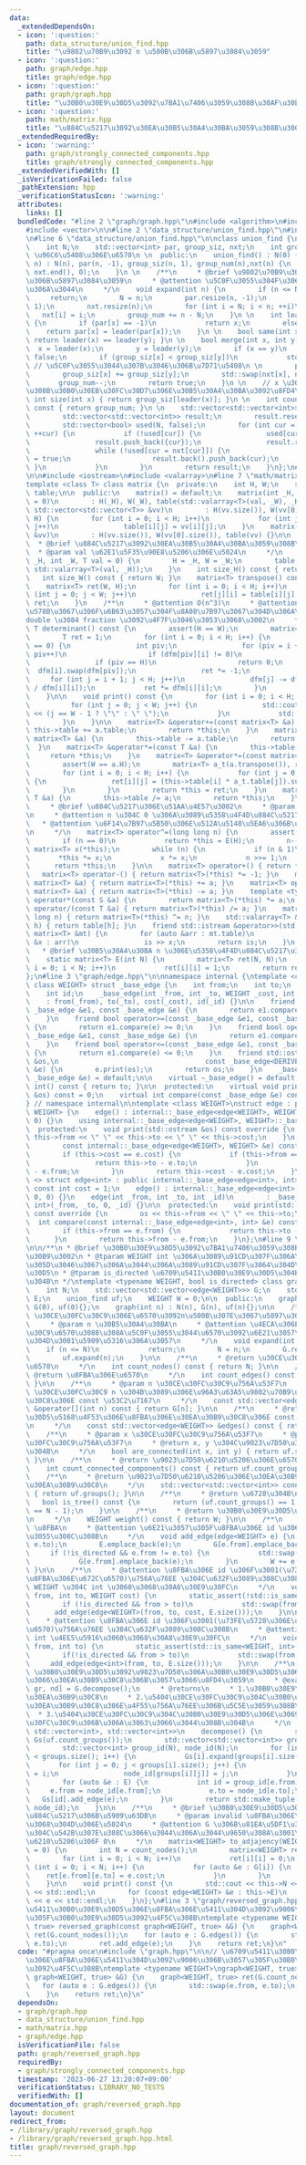 ```yaml
---
data:
  _extendedDependsOn:
  - icon: ':question:'
    path: data_structure/union_find.hpp
    title: "\u9802\u70B9\u3092 n \u500B\u306B\u5897\u3084\u3059"
  - icon: ':question:'
    path: graph/edge.hpp
    title: graph/edge.hpp
  - icon: ':question:'
    path: graph/graph.hpp
    title: "\u30B0\u30E9\u30D5\u3092\u7BA1\u7406\u3059\u308B\u30AF\u30E9\u30B9\u3002"
  - icon: ':question:'
    path: math/matrix.hpp
    title: "\u884C\u5217\u3092\u30EA\u30B5\u30A4\u30BA\u3059\u308B\u3002"
  _extendedRequiredBy:
  - icon: ':warning:'
    path: graph/strongly_connected_components.hpp
    title: graph/strongly_connected_components.hpp
  _extendedVerifiedWith: []
  _isVerificationFailed: false
  _pathExtension: hpp
  _verificationStatusIcon: ':warning:'
  attributes:
    links: []
  bundledCode: "#line 2 \"graph/graph.hpp\"\n#include <algorithm>\n#include <tuple>\n\
    #include <vector>\n\n#line 2 \"data_structure/union_find.hpp\"\n#include <assert.h>\n\
    \n#line 6 \"data_structure/union_find.hpp\"\n\nclass union_find {\n  private:\n\
    \    int N;\n    std::vector<int> par, group_siz, nxt;\n    int group_num; //\
    \ \u96C6\u5408\u306E\u6570\n \n  public:\n    union_find() : N(0) {}\n    union_find(int\
    \ n) : N(n), par(n, -1), group_siz(n, 1), group_num(n),nxt(n) {\n        std::iota(nxt.begin(),\
    \ nxt.end(), 0);\n    }\n \n    /**\n     * @brief \u9802\u70B9\u3092 n \u500B\
    \u306B\u5897\u3084\u3059\n     * @attention \u5C0F\u3055\u304F\u306F\u3067\u304D\
    \u306A\u3044\n     */\n    void expand(int n) {\n        if (n <= N)\n       \
    \     return;\n        N = n;\n        par.resize(n, -1);\n        group_siz.resize(n,\
    \ 1);\n        nxt.resize(n);\n        for (int i = N; i < n; ++i)\n         \
    \   nxt[i] = i;\n        group_num += n - N;\n    }\n \n    int leader(int x)\
    \ {\n        if (par[x] == -1)\n            return x;\n        else\n        \
    \    return par[x] = leader(par[x]);\n    }\n \n    bool same(int x, int y) {\
    \ return leader(x) == leader(y); }\n \n    bool merge(int x, int y) {\n      \
    \  x = leader(x);\n        y = leader(y);\n        if (x == y)\n            return\
    \ false;\n        if (group_siz[x] < group_siz[y])\n            std::swap(x, y);\
    \ // \u5C0F\u3055\u3044\u307B\u3046\u306B\u7D71\u5408\n \n        par[y] = x;\n\
    \        group_siz[x] += group_siz[y];\n        std::swap(nxt[x], nxt[y]);\n \
    \       group_num--;\n        return true;\n    }\n \n    // x \u306E\u5C5E\u3059\
    \u308B\u30B0\u30EB\u30FC\u30D7\u306E\u30B5\u30A4\u30BA\u3092\u8FD4\u3059\n   \
    \ int size(int x) { return group_siz[leader(x)]; }\n \n    int count_groups()\
    \ const { return group_num; }\n \n    std::vector<std::vector<int>> groups() {\n\
    \        std::vector<std::vector<int>> result;\n        result.reserve(group_num);\n\
    \        std::vector<bool> used(N, false);\n        for (int cur = 0; cur < N;\
    \ ++cur) {\n            if (!used[cur]) {\n                used[cur] = true;\n\
    \                result.push_back({cur});\n                result.reserve(size(cur));\n\
    \                while (!used[cur = nxt[cur]]) {\n                    used[cur]\
    \ = true;\n                    result.back().push_back(cur);\n               \
    \ }\n            }\n        }\n        return result;\n    }\n};\n#line 3 \"math/matrix.hpp\"\
    \n\n#include <iostream>\n#include <valarray>\n#line 7 \"math/matrix.hpp\"\n\n\
    template <class T> class matrix {\n  private:\n    int H, W;\n    std::valarray<std::valarray<T>>\
    \ table;\n\n  public:\n    matrix() = default;\n    matrix(int _H, int _W, T val\
    \ = 0)\n        : H(_H), W(_W), table(std::valarray<T>(val, _W), _H) {}\n    matrix(const\
    \ std::vector<std::vector<T>> &vv)\n        : H(vv.size()), W(vv[0].size()), table(std::valarray<T>(W),\
    \ H) {\n        for (int i = 0; i < H; i++)\n            for (int j = 0; j < W;\
    \ j++)\n                table[i][j] = vv[i][j];\n    }\n    matrix(const std::valarray<std::valarray<T>>\
    \ &vv)\n        : H(vv.size()), W(vv[0].size()), table(vv) {}\n\n    /**\n   \
    \  * @brief \u884C\u5217\u3092\u30EA\u30B5\u30A4\u30BA\u3059\u308B\u3002\n   \
    \  * @param val \u62E1\u5F35\u90E8\u5206\u306E\u5024\n     */\n    void resize(int\
    \ _H, int _W, T val = 0) {\n        H = _H, W = _W;\n        table.resize(_H,\
    \ std::valarray<T>(val, _H));\n    }\n    int size_H() const { return H; }\n \
    \   int size_W() const { return W; }\n    matrix<T> transpose() const {\n    \
    \    matrix<T> ret(W, H);\n        for (int i = 0; i < H; i++)\n            for\
    \ (int j = 0; j < W; j++)\n                ret[j][i] = table[i][j];\n        return\
    \ ret;\n    }\n    /**\n     * @attention O(n^3)\n     * @attention \u6574\u6570\
    \u578B\u3067\u306F\u6B63\u3057\u304F\u8A08\u7B97\u3067\u304D\u306A\u3044\u3002\
    double \u3084 fraction \u3092\u4F7F\u3046\u3053\u3068\u3002\n     */\n    const\
    \ T determinant() const {\n        assert(H == W);\n        matrix<T> dfm(*this);\n\
    \        T ret = 1;\n        for (int i = 0; i < H; i++) {\n            if (dfm[i][i]\
    \ == 0) {\n                int piv;\n                for (piv = i + 1; piv < H;\
    \ piv++)\n                    if (dfm[piv][i] != 0)\n                        break;\n\
    \                if (piv == H)\n                    return 0;\n              \
    \  dfm[i].swap(dfm[piv]);\n                ret *= -1;\n            }\n       \
    \     for (int j = i + 1; j < H; j++)\n                dfm[j] -= dfm[i] * (dfm[j][i]\
    \ / dfm[i][i]);\n            ret *= dfm[i][i];\n        }\n        return ret;\n\
    \    }\n\n    void print() const {\n        for (int i = 0; i < H; i++) {\n  \
    \          for (int j = 0; j < W; j++) {\n                std::cout << table[i][j]\
    \ << (j == W - 1 ? \"\" : \" \");\n            }\n            std::cout << std::endl;\n\
    \        }\n    }\n\n    matrix<T> &operator+=(const matrix<T> &a) {\n       \
    \ this->table += a.table;\n        return *this;\n    }\n    matrix<T> &operator-=(const\
    \ matrix<T> &a) {\n        this->table -= a.table;\n        return *this;\n  \
    \  }\n    matrix<T> &operator*=(const T &a) {\n        this->table *= a;\n   \
    \     return *this;\n    }\n    matrix<T> &operator*=(const matrix<T> &a) {\n\
    \        assert(W == a.H);\n        matrix<T> a_t(a.transpose()), ret(H, a.W);\n\
    \        for (int i = 0; i < H; i++) {\n            for (int j = 0; j < a.W; j++)\
    \ {\n                ret[i][j] = (this->table[i] * a_t.table[j]).sum();\n    \
    \        }\n        }\n        return *this = ret;\n    }\n    matrix<T> &operator/=(const\
    \ T &a) {\n        this->table /= a;\n        return *this;\n    }\n    /**\n\
    \     * @brief \u884C\u5217\u306E\u51AA\u4E57\u3002\n     * @param n \u6307\u6570\
    \n     * @attention n \u304C 0 \u306A\u3089\u5358\u4F4D\u884C\u5217\u3002\n  \
    \   * @attention \u6F14\u7B97\u5B50\u306E\u512A\u5148\u5EA6\u306B\u6CE8\u610F\u3002\
    \n     */\n    matrix<T> operator^=(long long n) {\n        assert(H == W);\n\
    \        if (n == 0)\n            return *this = E(H);\n        n--;\n       \
    \ matrix<T> x(*this);\n        while (n) {\n            if (n & 1)\n         \
    \       *this *= x;\n            x *= x;\n            n >>= 1;\n        }\n  \
    \      return *this;\n    }\n\n    matrix<T> operator+() { return *this; }\n \
    \   matrix<T> operator-() { return matrix<T>(*this) *= -1; }\n    matrix<T> operator+(const\
    \ matrix<T> &a) { return matrix<T>(*this) += a; }\n    matrix<T> operator-(const\
    \ matrix<T> &a) { return matrix<T>(*this) -= a; }\n    template <typename S> matrix<T>\
    \ operator*(const S &a) {\n        return matrix<T>(*this) *= a;\n    }\n    matrix<T>\
    \ operator/(const T &a) { return matrix<T>(*this) /= a; }\n    matrix<T> operator^(long\
    \ long n) { return matrix<T>(*this) ^= n; }\n    std::valarray<T> &operator[](int\
    \ h) { return table[h]; }\n    friend std::istream &operator>>(std::istream &is,\
    \ matrix<T> &mt) {\n        for (auto &arr : mt.table)\n            for (auto\
    \ &x : arr)\n                is >> x;\n        return is;\n    }\n    /**\n  \
    \   * @brief \u30B5\u30A4\u30BA n \u306E\u5358\u4F4D\u884C\u5217\u3002\n     */\n\
    \    static matrix<T> E(int N) {\n        matrix<T> ret(N, N);\n        for (int\
    \ i = 0; i < N; i++)\n            ret[i][i] = 1;\n        return ret;\n    }\n\
    };\n#line 3 \"graph/edge.hpp\"\n\nnamespace internal {\ntemplate <class DERIVED,\
    \ class WEIGHT> struct _base_edge {\n    int from;\n    int to;\n    WEIGHT cost;\n\
    \    int id;\n    _base_edge(int _from, int _to, WEIGHT _cost, int _id)\n    \
    \    : from(_from), to(_to), cost(_cost), id(_id) {}\n\n    friend bool operator>(const\
    \ _base_edge &e1, const _base_edge &e) {\n        return e1.compare(e) > 0;\n\
    \    }\n    friend bool operator>=(const _base_edge &e1, const _base_edge &e)\
    \ {\n        return e1.compare(e) >= 0;\n    }\n    friend bool operator<(const\
    \ _base_edge &e1, const _base_edge &e) {\n        return e1.compare(e) < 0;\n\
    \    }\n    friend bool operator<=(const _base_edge &e1, const _base_edge &e)\
    \ {\n        return e1.compare(e) <= 0;\n    }\n    friend std::ostream &operator<<(std::ostream\
    \ &os,\n                                    const _base_edge<DERIVED, WEIGHT>\
    \ &e) {\n        e.print(os);\n        return os;\n    }\n    _base_edge &operator=(const\
    \ _base_edge &e) = default;\n\n    virtual ~_base_edge() = default;\n\n    operator\
    \ int() const { return to; }\n\n  protected:\n    virtual void print(std::ostream\
    \ &os) const = 0;\n    virtual int compare(const _base_edge &e) const = 0;\n};\n\
    } // namespace internal\n\ntemplate <class WEIGHT>\nstruct edge : public internal::_base_edge<edge<WEIGHT>,\
    \ WEIGHT> {\n    edge() : internal::_base_edge<edge<WEIGHT>, WEIGHT>(0, 0, 0,\
    \ 0) {}\n    using internal::_base_edge<edge<WEIGHT>, WEIGHT>::_base_edge;\n\n\
    \  protected:\n    void print(std::ostream &os) const override {\n        os <<\
    \ this->from << \" \" << this->to << \" \" << this->cost;\n    }\n    int compare(\n\
    \        const internal::_base_edge<edge<WEIGHT>, WEIGHT> &e) const override {\n\
    \        if (this->cost == e.cost) {\n            if (this->from == e.from) {\n\
    \                return this->to - e.to;\n            }\n            return this->from\
    \ - e.from;\n        }\n        return this->cost - e.cost;\n    }\n};\n\ntemplate\
    \ <> struct edge<int> : public internal::_base_edge<edge<int>, int> {\n    static\
    \ const int cost = 1;\n    edge() : internal::_base_edge<edge<int>, int>(0, 0,\
    \ 0, 0) {}\n    edge(int _from, int _to, int _id)\n        : _base_edge<edge<int>,\
    \ int>(_from, _to, 0, _id) {}\n\n  protected:\n    void print(std::ostream &os)\
    \ const override {\n        os << this->from << \" \" << this->to;\n    }\n  \
    \  int compare(const internal::_base_edge<edge<int>, int> &e) const override {\n\
    \        if (this->from == e.from) {\n            return this->to - e.to;\n  \
    \      }\n        return this->from - e.from;\n    }\n};\n#line 9 \"graph/graph.hpp\"\
    \n\n/**\n * @brief \u30B0\u30E9\u30D5\u3092\u7BA1\u7406\u3059\u308B\u30AF\u30E9\
    \u30B9\u3002\n * @tparam WEIGHT int \u306A\u3089\u91CD\u307F\u306A\u3057\u3001\
    \u305D\u3046\u3067\u306A\u3044\u306A\u3089\u91CD\u307F\u3064\u304D\u30B0\u30E9\
    \u30D5\n * @tparam is_directed \u6709\u5411\u30B0\u30E9\u30D5\u304B\u3068\u3046\
    \u304B\n */\ntemplate <typename WEIGHT, bool is_directed> class graph {\n  private:\n\
    \    int N;\n    std::vector<std::vector<edge<WEIGHT>>> G;\n    std::vector<edge<WEIGHT>>\
    \ E;\n    union_find uf;\n    WEIGHT W = 0;\n\n  public:\n    graph() : N(0),\
    \ G(0), uf(0){};\n    graph(int n) : N(n), G(n), uf(n){};\n\n    /**\n     * @brief\
    \ \u30CE\u30FC\u30C9\u306E\u6570\u3092n\u500B\u307E\u3067\u5897\u3084\u3059\n\
    \     * @param n \u30B5\u30A4\u30BA\n     * @attention \u4ECA\u306E\u30CE\u30FC\
    \u30C9\u6570\u3088\u308A\u5C0F\u3055\u3044\u6570\u3092\u6E21\u3057\u305F\u3068\
    \u304D\u3001\u5909\u5316\u306A\u3057\n     */\n    void expand(int n) {\n    \
    \    if (n <= N)\n            return;\n        N = n;\n        G.resize(n);\n\
    \        uf.expand(n);\n    }\n\n    /**\n     * @return \u30CE\u30FC\u30C9\u306E\
    \u6570\n     */\n    int count_nodes() const { return N; }\n\n    /**\n     *\
    \ @return \u8FBA\u306E\u6570\n     */\n    int count_edges() const { return E.size();\
    \ }\n\n    /**\n     * @param n \u30CE\u30FC\u30C9\u756A\u53F7\n     * @return\
    \ \u30CE\u30FC\u30C9 n \u304B\u3089\u306E\u96A3\u63A5\u9802\u70B9\u306E\u30EA\u30B9\
    \u30C8\u306E const \u53C2\u7167\n     */\n    const std::vector<edge<WEIGHT>>\
    \ &operator[](int n) const { return G[n]; }\n\n    /**\n     * @return \u30B0\u30E9\
    \u30D5\u5168\u4F53\u306E\u8FBA\u306E\u30EA\u30B9\u30C8\u306E const \u53C2\u7167\
    \n     */\n    const std::vector<edge<WEIGHT>> &edges() const { return E; }\n\n\
    \    /**\n     * @param x \u30CE\u30FC\u30C9\u756A\u53F7\n     * @param y \u30CE\
    \u30FC\u30C9\u756A\u53F7\n     * @return x, y \u304C\u9023\u7D50\u304B\u3069\u3046\
    \u304B\n     */\n    bool are_connected(int x, int y) { return uf.same(x, y);\
    \ }\n\n    /**\n     * @return \u9023\u7D50\u6210\u5206\u306E\u6570\n     */\n\
    \    int count_connected_components() const { return uf.count_groups(); }\n\n\
    \    /**\n     * @return \u9023\u7D50\u6210\u5206\u306E\u30EA\u30B9\u30C8\u306E\
    \u30EA\u30B9\u30C8\n     */\n    std::vector<std::vector<int>> connected_components()\
    \ { return uf.groups(); }\n\n    /**\n     * @return \u6728\u304B\n     */\n \
    \   bool is_tree() const {\n        return (uf.count_groups() == 1 && E.size()\
    \ == N - 1);\n    }\n\n    /**\n     * @return \u30B0\u30E9\u30D5\u306E\u91CD\u307F\
    \n     */\n    WEIGHT weight() const { return W; }\n\n    /**\n     * @param e\
    \ \u8FBA\n     * @attention \u6E21\u3057\u305F\u8FBA\u306E id \u306F\u4FDD\u6301\
    \u3055\u308C\u308B\n     */\n    void add_edge(edge<WEIGHT> e) {\n        uf.merge(e.from,\
    \ e.to);\n        E.emplace_back(e);\n        G[e.from].emplace_back(e);\n   \
    \     if (!is_directed && e.from != e.to) {\n            std::swap(e.from, e.to);\n\
    \            G[e.from].emplace_back(e);\n        }\n        W += e.cost;\n   \
    \ }\n\n    /**\n     * @attention \u8FBA\u306E id \u306F\u3001(\u73FE\u5728\u306E\
    \u8FBA\u306E\u672C\u6570)\u756A\u76EE \u304C\u632F\u3089\u308C\u308B\n     * @attention\
    \ WEIGHT \u304C int \u3060\u3068\u30A8\u30E9\u30FC\n     */\n    void add_edge(int\
    \ from, int to, WEIGHT cost) {\n        static_assert(!std::is_same<WEIGHT, int>::value);\n\
    \        if (!is_directed && from > to)\n            std::swap(from, to);\n  \
    \      add_edge(edge<WEIGHT>(from, to, cost, E.size()));\n    }\n\n    /**\n \
    \    * @attention \u8FBA\u306E id \u306F\u3001(\u73FE\u5728\u306E\u8FBA\u306E\u672C\
    \u6570)\u756A\u76EE \u304C\u632F\u3089\u308C\u308B\n     * @attention WEIGHT \u304C\
    \ int \u4EE5\u5916\u3060\u3068\u30A8\u30E9\u30FC\n     */\n    void add_edge(int\
    \ from, int to) {\n        static_assert(std::is_same<WEIGHT, int>::value);\n\
    \        if(!is_directed && from > to)\n            std::swap(from, to);\n   \
    \     add_edge(edge<int>(from, to, E.size()));\n    }\n\n    /**\n     * @brief\
    \ \u30B0\u30E9\u30D5\u3092\u9023\u7D50\u306A\u30B0\u30E9\u30D5\u306B\u5206\u3051\
    \u3066\u30EA\u30B9\u30C8\u306B\u3057\u3066\u8FD4\u3059\n     * @example auto[Gs,\
    \ gr, nd] = G.decompose();\n     * @returns\n     * 1.\u30B0\u30E9\u30D5\u306E\
    \u30EA\u30B9\u30C8\n     * 2.\u5404\u30CE\u30FC\u30C9\u304C\u30B0\u30E9\u30D5\u306E\
    \u30EA\u30B9\u30C8\u306E\u4F55\u756A\u76EE\u306B\u5C5E\u3059\u308B\u304B\n   \
    \  * 3.\u5404\u30CE\u30FC\u30C9\u304C\u30B0\u30E9\u30D5\u306E\u3069\u306E\u30CE\
    \u30FC\u30C9\u306B\u306A\u3063\u3066\u3044\u308B\u304B\n     */\n    std::tuple<std::vector<graph>,\
    \ std::vector<int>, std::vector<int>>\n    decompose() {\n        std::vector<graph>\
    \ Gs(uf.count_groups());\n        std::vector<std::vector<int>> groups(uf.groups());\n\
    \        std::vector<int> group_id(N), node_id(N);\n        for (int i = 0; i\
    \ < groups.size(); i++) {\n            Gs[i].expand(groups[i].size());\n     \
    \       for (int j = 0; j < groups[i].size(); j++) {\n                group_id[groups[i][j]]\
    \ = i;\n                node_id[groups[i][j]] = j;\n            }\n        }\n\
    \        for (auto &e : E) {\n            int id = group_id[e.from];\n       \
    \     e.from = node_id[e.from];\n            e.to = node_id[e.to];\n         \
    \   Gs[id].add_edge(e);\n        }\n        return std::make_tuple(Gs, group_id,\
    \ node_id);\n    }\n\n    /**\n     * @brief \u30B0\u30E9\u30D5\u3092\u96A3\u63A5\
    \u884C\u5217\u306B\u5909\u63DB\n     * @param invalid \u8FBA\u306E\u306A\u3044\
    \u3068\u304D\u306E\u5024\n     * @attention G \u306B\u81EA\u5DF1\u30EB\u30FC\u30D7\
    \u304C\u542B\u307E\u308C\u3066\u3044\u306A\u3044\u9650\u308A\u3001\u5BFE\u89D2\
    \u6210\u5206\u306F 0\n     */\n    matrix<WEIGHT> to_adjajency(WEIGHT invalid\
    \ = 0) {\n        int N = count_nodes();\n        matrix<WEIGHT> ret(N, N, invalid);\n\
    \        for (int i = 0; i < N; i++)\n            ret[i][i] = 0;\n        for\
    \ (int i = 0; i < N; i++) {\n            for (auto &e : G[i]) {\n            \
    \    ret[e.from][e.to] = e.cost;\n            }\n        }\n        return ret;\n\
    \    }\n\n    void print() const {\n        std::cout << this->N << \" \" << this->E.size()\
    \ << std::endl;\n        for (const edge<WEIGHT> &e : this->E)\n            std::cout\
    \ << e << std::endl;\n    }\n};\n#line 3 \"graph/reversed_graph.hpp\"\n\n// \u6709\
    \u5411\u30B0\u30E9\u30D5\u306E\u8FBA\u306E\u5411\u304D\u3092\u9006\u306B\u3057\
    \u305F\u30B0\u30E9\u30D5\u3092\u4F5C\u308B\ntemplate <typename WEIGHT>\ngraph<WEIGHT,\
    \ true> reversed_graph(const graph<WEIGHT, true> &G) {\n    graph<WEIGHT, true>\
    \ ret(G.count_nodes());\n    for (auto e : G.edges()) {\n        std::swap(e.from,\
    \ e.to);\n        ret.add_edge(e);\n    }\n    return ret;\n}\n"
  code: "#pragma once\n#include \"graph.hpp\"\n\n// \u6709\u5411\u30B0\u30E9\u30D5\
    \u306E\u8FBA\u306E\u5411\u304D\u3092\u9006\u306B\u3057\u305F\u30B0\u30E9\u30D5\
    \u3092\u4F5C\u308B\ntemplate <typename WEIGHT>\ngraph<WEIGHT, true> reversed_graph(const\
    \ graph<WEIGHT, true> &G) {\n    graph<WEIGHT, true> ret(G.count_nodes());\n \
    \   for (auto e : G.edges()) {\n        std::swap(e.from, e.to);\n        ret.add_edge(e);\n\
    \    }\n    return ret;\n}\n"
  dependsOn:
  - graph/graph.hpp
  - data_structure/union_find.hpp
  - math/matrix.hpp
  - graph/edge.hpp
  isVerificationFile: false
  path: graph/reversed_graph.hpp
  requiredBy:
  - graph/strongly_connected_components.hpp
  timestamp: '2023-06-27 13:20:07+09:00'
  verificationStatus: LIBRARY_NO_TESTS
  verifiedWith: []
documentation_of: graph/reversed_graph.hpp
layout: document
redirect_from:
- /library/graph/reversed_graph.hpp
- /library/graph/reversed_graph.hpp.html
title: graph/reversed_graph.hpp
---
```

